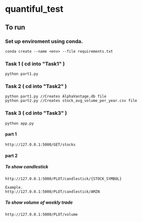 # quantiful_test

## To run
### Set up enviroment using conda.  
```
conda create --name <env> --file requirements.txt
```

### Task 1 ( cd into "Task1" )
```
python part1.py
```

### Task 2 ( cd into "Task2" )
```
python part1.py //Creates AlphaVantage.db file
python part2.py //Creates stock_avg_volume_per_year.csv file
```

### Task 3 ( cd into "Task3" )
```
python app.py
```
#### part 1
```
http://127.0.0.1:5000/GET/stocks
```

#### part 2
##### To show candlestick 
```
http://127.0.0.1:5000/PLOT/candlestick/{STOCK_SYMBOL}

Example.
http://127.0.0.1:5000/PLOT/candlestick/AMZN
```
##### To show volume of weekly trade
```
http://127.0.0.1:5000/PLOT/volume
```



